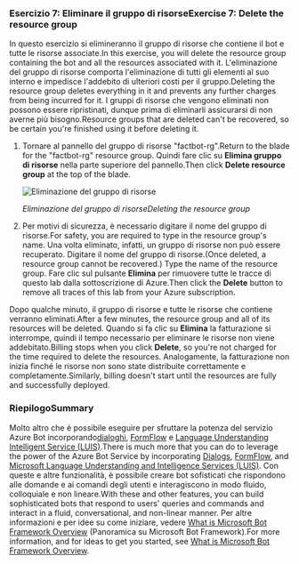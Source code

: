 ### <a name="exercise-7-delete-the-resource-group"></a><span data-ttu-id="4227c-101">Esercizio 7: Eliminare il gruppo di risorse</span><span class="sxs-lookup"><span data-stu-id="4227c-101">Exercise 7: Delete the resource group</span></span>

<span data-ttu-id="4227c-102">In questo esercizio si elimineranno il gruppo di risorse che contiene il bot e tutte le risorse associate.</span><span class="sxs-lookup"><span data-stu-id="4227c-102">In this exercise, you will delete the resource group containing the bot and all the resources associated with it.</span></span> <span data-ttu-id="4227c-103">L'eliminazione del gruppo di risorse comporta l'eliminazione di tutti gli elementi al suo interno e impedisce l'addebito di ulteriori costi per il gruppo.</span><span class="sxs-lookup"><span data-stu-id="4227c-103">Deleting the resource group deletes everything in it and prevents any further charges from being incurred for it.</span></span> <span data-ttu-id="4227c-104">I gruppi di risorse che vengono eliminati non possono essere ripristinati, dunque prima di eliminarli assicurarsi di non averne più bisogno.</span><span class="sxs-lookup"><span data-stu-id="4227c-104">Resource groups that are deleted can't be recovered, so be certain you're finished using it before deleting it.</span></span>

1. <span data-ttu-id="4227c-105">Tornare al pannello del gruppo di risorse "factbot-rg".</span><span class="sxs-lookup"><span data-stu-id="4227c-105">Return to the blade for the "factbot-rg" resource group.</span></span> <span data-ttu-id="4227c-106">Quindi fare clic su **Elimina gruppo di risorse** nella parte superiore del pannello.</span><span class="sxs-lookup"><span data-stu-id="4227c-106">Then click **Delete resource group** at the top of the blade.</span></span>

    ![Eliminazione del gruppo di risorse](../images/delete-resource-group.png)

    <span data-ttu-id="4227c-108">_Eliminazione del gruppo di risorse_</span><span class="sxs-lookup"><span data-stu-id="4227c-108">_Deleting the resource group_</span></span>

1. <span data-ttu-id="4227c-109">Per motivi di sicurezza, è necessario digitare il nome del gruppo di risorse.</span><span class="sxs-lookup"><span data-stu-id="4227c-109">For safety, you are required to type in the resource group's name.</span></span> <span data-ttu-id="4227c-110">Una volta eliminato, infatti, un gruppo di risorse non può essere recuperato. Digitare il nome del gruppo di risorse.</span><span class="sxs-lookup"><span data-stu-id="4227c-110">(Once deleted, a resource group cannot be recovered.) Type the name of the resource group.</span></span> <span data-ttu-id="4227c-111">Fare clic sul pulsante **Elimina** per rimuovere tutte le tracce di questo lab dalla sottoscrizione di Azure.</span><span class="sxs-lookup"><span data-stu-id="4227c-111">Then click the **Delete** button to remove all traces of this lab from your Azure subscription.</span></span>

<span data-ttu-id="4227c-112">Dopo qualche minuto, il gruppo di risorse e tutte le risorse che contiene verranno eliminati.</span><span class="sxs-lookup"><span data-stu-id="4227c-112">After a few minutes, the resource group and all of its resources will be deleted.</span></span> <span data-ttu-id="4227c-113">Quando si fa clic su **Elimina** la fatturazione si interrompe, quindi il tempo necessario per eliminare le risorse non viene addebitato.</span><span class="sxs-lookup"><span data-stu-id="4227c-113">Billing stops when you click **Delete**, so you're not charged for the time required to delete the resources.</span></span> <span data-ttu-id="4227c-114">Analogamente, la fatturazione non inizia finché le risorse non sono state distribuite correttamente e completamente.</span><span class="sxs-lookup"><span data-stu-id="4227c-114">Similarly, billing doesn't start until the resources are fully and successfully deployed.</span></span>

### <a name="summary"></a><span data-ttu-id="4227c-115">Riepilogo</span><span class="sxs-lookup"><span data-stu-id="4227c-115">Summary</span></span>

<span data-ttu-id="4227c-116">Molto altro che è possibile eseguire per sfruttare la potenza del servizio Azure Bot incorporando[dialoghi](http://aihelpwebsite.com/Blog/EntryId/9/Introduction-To-Using-Dialogs-With-The-Microsoft-Bot-Framework), [FormFlow](https://blogs.msdn.microsoft.com/uk_faculty_connection/2016/07/14/building-a-microsoft-bot-using-microsoft-bot-framework-using-formflow/) e [Language Understanding Intelligent Service (LUIS)](https://docs.botframework.com/en-us/node/builder/guides/understanding-natural-language/).</span><span class="sxs-lookup"><span data-stu-id="4227c-116">There is much more that you can do to leverage the power of the Azure Bot Service by incorporating [Dialogs](http://aihelpwebsite.com/Blog/EntryId/9/Introduction-To-Using-Dialogs-With-The-Microsoft-Bot-Framework), [FormFlow](https://blogs.msdn.microsoft.com/uk_faculty_connection/2016/07/14/building-a-microsoft-bot-using-microsoft-bot-framework-using-formflow/), and [Microsoft Language Understanding and Intelligence Services (LUIS)](https://docs.botframework.com/en-us/node/builder/guides/understanding-natural-language/).</span></span> <span data-ttu-id="4227c-117">Con queste e altre funzionalità, è possibile creare bot sofisticati che rispondono alle domande e ai comandi degli utenti e interagiscono in modo fluido, colloquiale e non lineare.</span><span class="sxs-lookup"><span data-stu-id="4227c-117">With these and other features, you can build sophisticated bots that respond to users' queries and commands and interact in a fluid, conversational, and non-linear manner.</span></span> <span data-ttu-id="4227c-118">Per altre informazioni e per idee su come iniziare, vedere [What is Microsoft Bot Framework Overview](https://blogs.msdn.microsoft.com/uk_faculty_connection/2016/04/05/what-is-microsoft-bot-framework-overview/) (Panoramica su Microsoft Bot Framework).</span><span class="sxs-lookup"><span data-stu-id="4227c-118">For more information, and for ideas to get you started, see [What is Microsoft Bot Framework Overview](https://blogs.msdn.microsoft.com/uk_faculty_connection/2016/04/05/what-is-microsoft-bot-framework-overview/).</span></span>